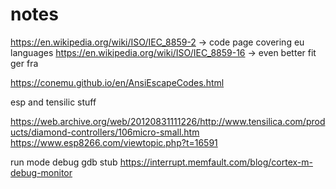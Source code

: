 # notes

https://en.wikipedia.org/wiki/ISO/IEC_8859-2 -> code page covering eu languages
https://en.wikipedia.org/wiki/ISO/IEC_8859-16 -> even better fit ger fra

https://conemu.github.io/en/AnsiEscapeCodes.html 

esp and tensilic stuff

https://web.archive.org/web/20120831111226/http://www.tensilica.com/products/diamond-controllers/106micro-small.htm
https://www.esp8266.com/viewtopic.php?t=16591

run mode debug gdb stub
https://interrupt.memfault.com/blog/cortex-m-debug-monitor
